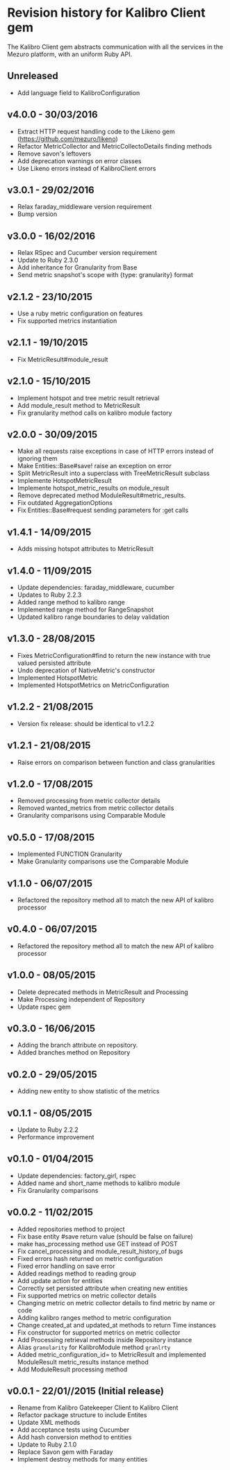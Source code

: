 # Revision history for Kalibro Client gem

The Kalibro Client gem abstracts communication with all the services in the Mezuro
platform, with an uniform Ruby API.

## Unreleased

- Add language field to KalibroConfiguration

## v4.0.0 - 30/03/2016
- Extract HTTP request handling code to the Likeno gem (https://github.com/mezuro/likeno)
- Refactor MetricCollector and MetricCollectoDetails finding methods
- Remove savon's leftovers
- Add deprecation warnings on error classes
- Use Likeno errors instead of KalibroClient errors

## v3.0.1 - 29/02/2016
- Relax faraday_middleware version requirement
- Bump version

## v3.0.0 - 16/02/2016
- Relax RSpec and Cucumber version requirement
- Update to Ruby 2.3.0
- Add inheritance for Granularity from Base
- Send metric snapshot's scope with {type: granularity} format

## v2.1.2 - 23/10/2015
- Use a ruby metric configuration on features
- Fix supported metrics instantiation

## v2.1.1 - 19/10/2015
- Fix MetricResult#module_result

## v2.1.0 - 15/10/2015
- Implement hotspot and tree metric result retrieval
- Add module_result method to MetricResult
- Fix granularity method calls on kalibro module factory

## v2.0.0 - 30/09/2015
- Make all requests raise exceptions in case of HTTP errors instead of ignoring them
- Make Entities::Base#save! raise an exception on error
- Split MetricResult into a superclass with TreeMetricResult subclass
- Implemente HotspotMetricResult
- Implemente hotspot_metric_results on module_result
- Remove deprecated method ModuleResult#metric_results.
- Fix outdated AggregationOptions
- Fix Entities::Base#request sending parameters for :get calls

## v1.4.1 - 14/09/2015
- Adds missing hotspot attributes to MetricResult

## v1.4.0 - 11/09/2015
- Update dependencies: faraday_middleware, cucumber
- Updates to Ruby 2.2.3
- Added range method to kalibro range
- Implemented range method for RangeSnapshot
- Updated kalibro range boundaries to delay validation

## v1.3.0 - 28/08/2015
- Fixes MetricConfiguration#find to return the new instance with true valued persisted attribute
- Undo deprecation of NativeMetric's constructor
- Implemented HotspotMetric
- Implemented HotspotMetrics on MetricConfiguration

## v1.2.2 - 21/08/2015
- Version fix release: should be identical to v1.2.2

## v1.2.1 - 21/08/2015
- Raise errors on comparison between function and class granularities

## v1.2.0 - 17/08/2015
- Removed processing from metric collector details
- Removed wanted_metrics from metric collector details
- Granularity comparisons using Comparable Module

## v0.5.0 - 17/08/2015
- Implemented FUNCTION Granularity
- Make Granularity comparisons use the Comparable Module

## v1.1.0 - 06/07/2015
- Refactored the repository method all to match the new API of kalibro processor

## v0.4.0 - 06/07/2015
- Refactored the repository method all to match the new API of kalibro processor

## v1.0.0 - 08/05/2015
- Delete deprecated methods in MetricResult and Processing
- Make Processing independent of Repository
- Update rspec gem

## v0.3.0 - 16/06/2015
- Adding the branch attribute on repository.
- Added branches method on Repository

## v0.2.0 - 29/05/2015
- Adding new entity to show statistic of the metrics

## v0.1.1 - 08/05/2015
- Update to Ruby 2.2.2
- Performance improvement

## v0.1.0 - 01/04/2015
- Update dependencies: factory_girl, rspec
- Added name and short_name methods to kalibro module
- Fix Granularity comparisons

## v0.0.2 - 11/02/2015
- Added repositories method to project
- Fix base entity #save return value (should be false on failure)
- make has_processing method use GET instead of POST
- Fix cancel_processing and module_result_history_of bugs
- Fixed errors hash returned on metric configuration
- Fixed error handling on save error
- Added readings method to reading group
- Add update action for entities
- Correctly set persisted attribute when creating new entities
- Fix supported metrics on metric collector details
- Changing metric on metric collector details to find metric by name or code
- Adding kalibro ranges method to metric configuration
- Change created_at and updated_at methods to return Time instances
- Fix constructor for supported metrics on metric collector
- Add Processing retrieval methods inside Repository instance
- Alias `granularity` for KalibroModule method `granlrty`
- Added metric_configuration_id= to MetricResult and implemented ModuleResult metric_results instance method
- Add ModuleResult processing method

## v0.0.1 - 22/01//2015 (Initial release) 
- Rename from Kalibro Gatekeeper Client to Kalibro Client
- Refactor package structure to include Entites
- Update XML methods
- Add acceptance tests using Cucumber
- Add hash conversion method to entities
- Update to Ruby 2.1.0
- Replace Savon gem with Faraday
- Implement destroy methods for many entities
